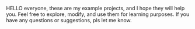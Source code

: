 HELLO everyone, these are my example projects, and I hope they will help you.
Feel free to explore, modify, and use them for learning purposes. If you have any questions or suggestions, pls let me know.
